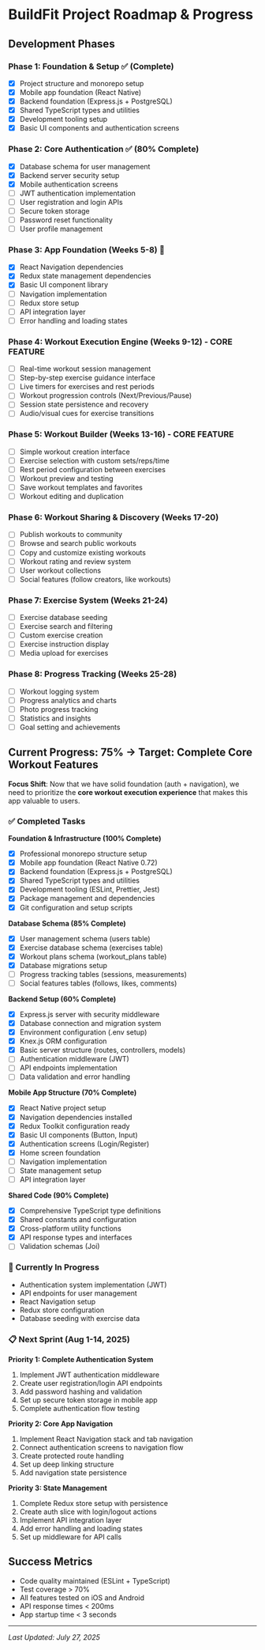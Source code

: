 # BuildFit Project Roadmap & Progress

## Development Phases

### Phase 1: Foundation & Setup ✅ (Complete)
- [x] Project structure and monorepo setup
- [x] Mobile app foundation (React Native)
- [x] Backend foundation (Express.js + PostgreSQL)
- [x] Shared TypeScript types and utilities
- [x] Development tooling setup
- [x] Basic UI components and authentication screens

### Phase 2: Core Authentication ✅ (80% Complete)
- [x] Database schema for user management
- [x] Backend server security setup
- [x] Mobile authentication screens
- [ ] JWT authentication implementation
- [ ] User registration and login APIs
- [ ] Secure token storage
- [ ] Password reset functionality
- [ ] User profile management

### Phase 3: App Foundation (Weeks 5-8) 🔄
- [x] React Navigation dependencies
- [x] Redux state management dependencies  
- [x] Basic UI component library
- [ ] Navigation implementation
- [ ] Redux store setup
- [ ] API integration layer
- [ ] Error handling and loading states

### Phase 4: Workout Execution Engine (Weeks 9-12) - **CORE FEATURE**
- [ ] Real-time workout session management
- [ ] Step-by-step exercise guidance interface
- [ ] Live timers for exercises and rest periods
- [ ] Workout progression controls (Next/Previous/Pause)
- [ ] Session state persistence and recovery
- [ ] Audio/visual cues for exercise transitions

### Phase 5: Workout Builder (Weeks 13-16) - **CORE FEATURE**
- [ ] Simple workout creation interface
- [ ] Exercise selection with custom sets/reps/time
- [ ] Rest period configuration between exercises
- [ ] Workout preview and testing
- [ ] Save workout templates and favorites
- [ ] Workout editing and duplication

### Phase 6: Workout Sharing & Discovery (Weeks 17-20)
- [ ] Publish workouts to community
- [ ] Browse and search public workouts
- [ ] Copy and customize existing workouts
- [ ] Workout rating and review system
- [ ] User workout collections
- [ ] Social features (follow creators, like workouts)

### Phase 7: Exercise System (Weeks 21-24)
- [ ] Exercise database seeding
- [ ] Exercise search and filtering
- [ ] Custom exercise creation
- [ ] Exercise instruction display
- [ ] Media upload for exercises

### Phase 8: Progress Tracking (Weeks 25-28)
- [ ] Workout logging system
- [ ] Progress analytics and charts
- [ ] Photo progress tracking
- [ ] Statistics and insights
- [ ] Goal setting and achievements

## Current Progress: 75% → Target: Complete Core Workout Features

**Focus Shift**: Now that we have solid foundation (auth + navigation), we need to prioritize the **core workout execution experience** that makes this app valuable to users.

### ✅ Completed Tasks
**Foundation & Infrastructure (100% Complete)**
- [x] Professional monorepo structure setup
- [x] Mobile app foundation (React Native 0.72)
- [x] Backend foundation (Express.js + PostgreSQL)
- [x] Shared TypeScript types and utilities
- [x] Development tooling (ESLint, Prettier, Jest)
- [x] Package management and dependencies
- [x] Git configuration and setup scripts

**Database Schema (85% Complete)**
- [x] User management schema (users table)
- [x] Exercise database schema (exercises table)  
- [x] Workout plans schema (workout_plans table)
- [x] Database migrations setup
- [ ] Progress tracking tables (sessions, measurements)
- [ ] Social features tables (follows, likes, comments)

**Backend Setup (60% Complete)**
- [x] Express.js server with security middleware
- [x] Database connection and migration system
- [x] Environment configuration (.env setup)
- [x] Knex.js ORM configuration
- [x] Basic server structure (routes, controllers, models)
- [ ] Authentication middleware (JWT)
- [ ] API endpoints implementation
- [ ] Data validation and error handling

**Mobile App Structure (70% Complete)**
- [x] React Native project setup
- [x] Navigation dependencies installed
- [x] Redux Toolkit configuration ready
- [x] Basic UI components (Button, Input)
- [x] Authentication screens (Login/Register)
- [x] Home screen foundation
- [ ] Navigation implementation
- [ ] State management setup
- [ ] API integration layer

**Shared Code (90% Complete)**
- [x] Comprehensive TypeScript type definitions
- [x] Shared constants and configuration
- [x] Cross-platform utility functions
- [x] API response types and interfaces
- [ ] Validation schemas (Joi)

### 🔄 Currently In Progress
- Authentication system implementation (JWT)
- API endpoints for user management
- React Navigation setup
- Redux store configuration
- Database seeding with exercise data

### 📋 Next Sprint (Aug 1-14, 2025)
**Priority 1: Complete Authentication System**
1. Implement JWT authentication middleware
2. Create user registration/login API endpoints
3. Add password hashing and validation
4. Set up secure token storage in mobile app
5. Complete authentication flow testing

**Priority 2: Core App Navigation**
1. Implement React Navigation stack and tab navigation
2. Connect authentication screens to navigation flow
3. Create protected route handling
4. Set up deep linking structure
5. Add navigation state persistence

**Priority 3: State Management**
1. Complete Redux store setup with persistence
2. Create auth slice with login/logout actions
3. Implement API integration layer
4. Add error handling and loading states
5. Set up middleware for API calls

## Success Metrics
- Code quality maintained (ESLint + TypeScript)
- Test coverage > 70%
- All features tested on iOS and Android
- API response times < 200ms
- App startup time < 3 seconds

---

*Last Updated: July 27, 2025*